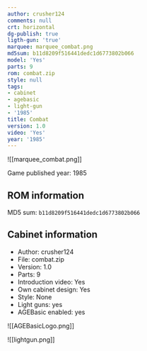 ```yaml
---
author: crusher124
comments: null
crt: horizontal
dg-publish: true
ligth-gun: 'true'
marquee: marquee_combat.png
md5sum: b11d8209f516441dedc1d6773802b066
model: 'Yes'
parts: 9
rom: combat.zip
style: null
tags:
- cabinet
- agebasic
- light-gun
- '1985'
title: Combat
version: 1.0
video: 'Yes'
year: '1985'
---
```


![[marquee_combat.png]]

Game published year: 1985

## ROM information

MD5 sum: `b11d8209f516441dedc1d6773802b066` 

## Cabinet information

- Author: crusher124
- File: combat.zip
- Version: 1.0
- Parts: 9
- Introduction video: Yes
- Own cabinet design: Yes
- Style: None
- Light guns: yes
- AGEBasic enabled: yes

![[AGEBasicLogo.png]]
 
![[lightgun.png]]
 
